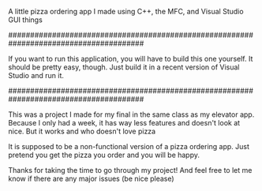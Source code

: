 A little pizza ordering app I made using C++, the MFC, and Visual Studio GUI things

#######################################################################################

If you want to run this application, you will have to build this one yourself. It should be pretty easy, though. Just build it in a recent version of Visual Studio and run it.

#######################################################################################

This was a project I made for my final in the same class as my elevator app. Because I only had a week, it has way less features and doesn't look at nice. But it works and who doesn't love pizza

It is supposed to be a non-functional version of a pizza ordering app. Just pretend you get the pizza you order and you will be happy.

Thanks for taking the time to go through my project! And feel free to let me know if there are any major issues (be nice please)
